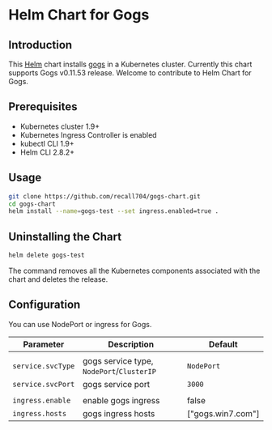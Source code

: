# Helm Chart for Gogs

## Introduction
This [Helm](https://github.com/kubernetes/helm) chart installs [gogs](https://github.com/gogs/gogs) in a Kubernetes cluster. Currently this chart supports Gogs v0.11.53 release. Welcome to contribute to Helm Chart for Gogs.

## Prerequisites

- Kubernetes cluster 1.9+
- Kubernetes Ingress Controller is enabled
- kubectl CLI 1.9+
- Helm CLI 2.8.2+


## Usage

```bash
git clone https://github.com/recall704/gogs-chart.git
cd gogs-chart
helm install --name=gogs-test --set ingress.enabled=true .
```

## Uninstalling the Chart

```bash
helm delete gogs-test
```

The command removes all the Kubernetes components associated with the chart and deletes the release.

## Configuration

You can use NodePort or ingress for Gogs.

| Parameter                  | Description                        | Default                 |
| -----------------------    | ---------------------------------- | ----------------------- |
|              |   |
| `service.svcType`          | gogs service type, `NodePort`/`ClusterIP` | `NodePort`       |
| `service.svcPort`          | gogs service port                  |      `3000`             |
|              |   |
| `ingress.enable`           | enable gogs ingress                | false                   |
| `ingress.hosts`            | gogs ingress hosts                 |  ["gogs.win7.com"]      |

